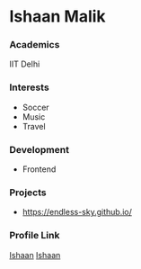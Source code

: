 # Ishaan Malik

### Academics

IIT Delhi

### Interests

- Soccer
- Music
- Travel

### Development

- Frontend 

### Projects

- https://endless-sky.github.io/

### Profile Link

[Ishaan](https://github.com/Ishaan28malik)
[Ishaan](https://instagram.com/champion.traveler)
